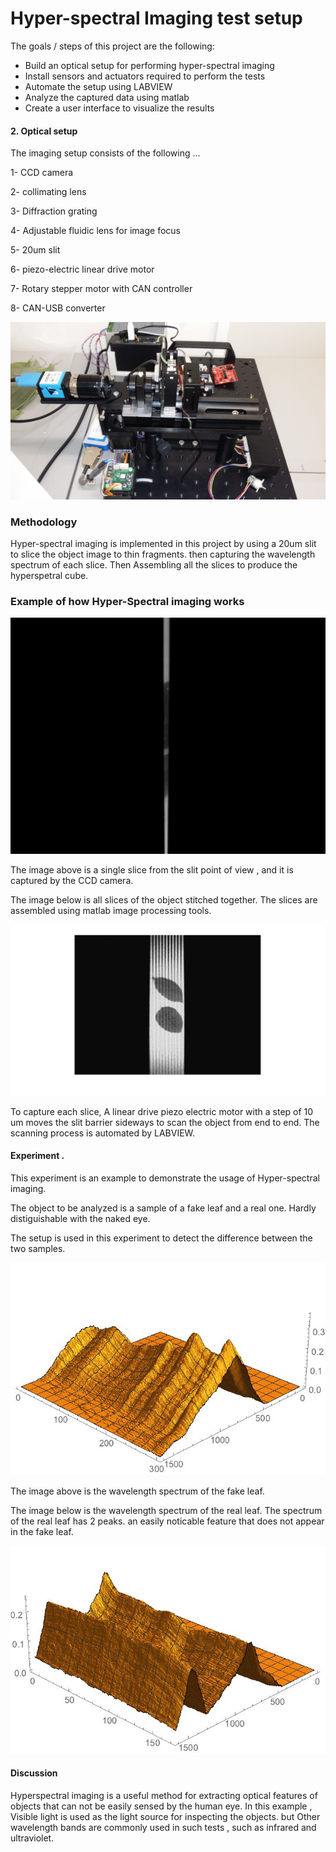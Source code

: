 # **Hyper-spectral Imaging test setup** 



The goals / steps of this project are the following:
* Build an optical setup for performing hyper-spectral imaging
* Install sensors and actuators required to perform the tests
* Automate the setup using LABVIEW
* Analyze the captured data using matlab
* Create a user interface to visualize the results


[//]: # (Image References)

[image1]: ./examples/20150217_141204.jpg "setup"
[image2]: ./examples/assembled_image.png "stitched"
[image4]: ./examples/slice.jpg "slit"
[image5]: ./examples/false_spectrum.jpg "false"
[image6]: ./examples/true_spectrum.jpg "true"
[image7]: ./examples/real_vs_fake.png "graph"





#### 2. Optical setup

The imaging setup consists of the following ...

1- CCD camera

2- collimating lens

3- Diffraction grating

4- Adjustable fluidic lens for image focus

5- 20um slit

6- piezo-electric linear drive motor 

7- Rotary stepper motor with CAN controller

8- CAN-USB converter


![alt text][image1]

### Methodology

Hyper-spectral imaging is implemented in this project by using a 20um slit to slice the object image to thin fragments. then capturing the wavelength spectrum of each slice. Then Assembling all the slices to produce the hyperspetral cube. 

### Example of how Hyper-Spectral imaging works

![alt text][image4]

The image above is a single slice from the slit point of view , and it is captured by the CCD camera.

The image below is all slices of the object stitched together. The slices are assembled using matlab image processing tools.

![alt text][image2]

To capture each slice, A linear drive piezo electric motor with a step of 10 um moves the slit barrier sideways to scan the object from end to end. The scanning process is automated by LABVIEW. 

#### Experiment .

This experiment is an example to demonstrate the usage of Hyper-spectral imaging.

The object to be analyzed is a sample of a fake leaf and a real one. Hardly distiguishable with the naked eye.

The setup is used in this experiment to detect the difference between the two samples.

![alt text][image5] 

The image above is the wavelength spectrum of the fake leaf.

The image below is the wavelength spectrum of the real leaf. The spectrum of the real leaf has 2 peaks. an easily noticable feature that does not appear in the fake leaf.

![alt text][image6] 


#### Discussion

Hyperspectral imaging is a useful method for extracting optical features of objects that can not be easily sensed by the human eye.
In this example , Visible light is used as the light source for inspecting the objects. but Other wavelength bands are commonly used in such tests , such as infrared and ultraviolet.



